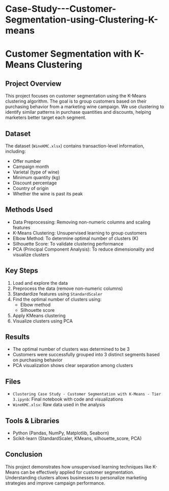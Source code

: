 # Case-Study---Customer-Segmentation-using-Clustering-K-means

# Customer Segmentation with K-Means Clustering

## Project Overview

This project focuses on customer segmentation using the K-Means clustering algorithm. The goal is to group customers based on their purchasing behavior from a marketing wine campaign. We use clustering to identify similar patterns in purchase quantities and discounts, helping marketers better target each segment.

## Dataset

The dataset (`WineKMC.xlsx`) contains transaction-level information, including:

- Offer number  
- Campaign month  
- Varietal (type of wine)  
- Minimum quantity (kg)  
- Discount percentage  
- Country of origin  
- Whether the wine is past its peak  

## Methods Used

- Data Preprocessing: Removing non-numeric columns and scaling features  
- K-Means Clustering: Unsupervised learning to group customers  
- Elbow Method: To determine optimal number of clusters (K)  
- Silhouette Score: To validate clustering performance  
- PCA (Principal Component Analysis): To reduce dimensionality and visualize clusters  

## Key Steps

1. Load and explore the data  
2. Preprocess the data (remove non-numeric columns)  
3. Standardize features using `StandardScaler`  
4. Find the optimal number of clusters using:  
   - Elbow method  
   - Silhouette score  
5. Apply KMeans clustering  
6. Visualize clusters using PCA  

## Results

- The optimal number of clusters was determined to be 3  
- Customers were successfully grouped into 3 distinct segments based on purchasing behavior  
- PCA visualization shows clear separation among clusters  

## Files

- `Clustering Case Study - Customer Segmentation with K-Means - Tier 3.ipynb`: Final notebook with code and visualizations  
- `WineKMC.xlsx`: Raw data used in the analysis  

## Tools & Libraries

- Python (Pandas, NumPy, Matplotlib, Seaborn)  
- Scikit-learn (StandardScaler, KMeans, silhouette_score, PCA)  

## Conclusion

This project demonstrates how unsupervised learning techniques like K-Means can be effectively applied for customer segmentation. Understanding clusters allows businesses to personalize marketing strategies and improve campaign performance.


